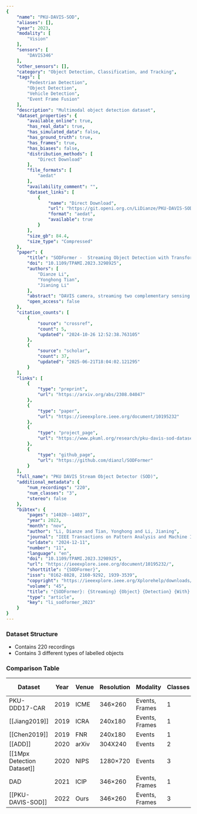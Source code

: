 ```yaml
---
{
    "name": "PKU-DAVIS-SOD",
    "aliases": [],
    "year": 2023,
    "modality": [
        "Vision"
    ],
    "sensors": [
        "DAVIS346"
    ],
    "other_sensors": [],
    "category": "Object Detection, Classification, and Tracking",
    "tags": [
        "Pedestrian Detection",
        "Object Detection",
        "Vehicle Detection",
        "Event Frame Fusion"
    ],
    "description": "Multimodal object detection dataset",
    "dataset_properties": {
        "available_online": true,
        "has_real_data": true,
        "has_simulated_data": false,
        "has_ground_truth": true,
        "has_frames": true,
        "has_biases": false,
        "distribution_methods": [
            "Direct Download"
        ],
        "file_formats": [
            "aedat"
        ],
        "availability_comment": "",
        "dataset_links": [
            {
                "name": "Direct Download",
                "url": "https://git.openi.org.cn/LiDianze/PKU-DAVIS-SOD/datasets",
                "format": "aedat",
                "available": true
            }
        ],
        "size_gb": 84.4,
        "size_type": "Compressed"
    },
    "paper": {
        "title": "SODFormer -  Streaming Object Detection with Transformer Using Events and Frames",
        "doi": "10.1109/TPAMI.2023.3298925",
        "authors": [
            "Dianze Li",
            "Yonghong Tian",
            "Jianing Li"
        ],
        "abstract": "DAVIS camera, streaming two complementary sensing modalities of asynchronous events and frames, has gradually been used to address major object detection challenges (e.g., fast motion blur and low-light). However, how to effectively leverage rich temporal cues and fuse two heterogeneous visual streams remains a challenging endeavor. To address this challenge, we propose a novel streaming object detector with Transformer, namely SODFormer, which first integrates events and frames to continuously detect objects in an asynchronous manner. Technically, we first build a large-scale multimodal neuromorphic object detection dataset (i.e., PKU-DAVIS-SOD) over 1080.1 k manual labels. Then, we design a spatiotemporal Transformer architecture to detect objects via an end-to-end sequence prediction problem, where the novel temporal Transformer module leverages rich temporal cues from two visual streams to improve the detection performance. Finally, an asynchronous attention-based fusion module is proposed to integrate two heterogeneous sensing modalities and take complementary advantages from each end, which can be queried at any time to locate objects and break through the limited output frequency from synchronized frame-based fusion strategies. The results show that the proposed SODFormer outperforms four state-of-the-art methods and our eight baselines by a significant margin. We also show that our unifying framework works well even in cases where the conventional frame-based camera fails, e.g., high-speed motion and low-light conditions. Our dataset and code can be available at https://github.com/dianzl/SODFormer",
        "open_access": false
    },
    "citation_counts": [
        {
            "source": "crossref",
            "count": 5,
            "updated": "2024-10-26 12:52:38.763105"
        },
        {
            "source": "scholar",
            "count": 37,
            "updated": "2025-06-21T18:04:02.121295"
        }
    ],
    "links": [
        {
            "type": "preprint",
            "url": "https://arxiv.org/abs/2308.04047"
        },
        {
            "type": "paper",
            "url": "https://ieeexplore.ieee.org/document/10195232"
        },
        {
            "type": "project_page",
            "url": "https://www.pkuml.org/research/pku-davis-sod-dataset.html"
        },
        {
            "type": "github_page",
            "url": "https://github.com/dianzl/SODFormer"
        }
    ],
    "full_name": "PKU DAVIS Stream Object Detector (SOD)",
    "additional_metadata": {
        "num_recordings": "220",
        "num_classes": "3",
        "stereo": false
    },
    "bibtex": {
        "pages": "14020--14037",
        "year": 2023,
        "month": "nov",
        "author": "Li, Dianze and Tian, Yonghong and Li, Jianing",
        "journal": "IEEE Transactions on Pattern Analysis and Machine Intelligence",
        "urldate": "2024-12-11",
        "number": "11",
        "language": "en",
        "doi": "10.1109/TPAMI.2023.3298925",
        "url": "https://ieeexplore.ieee.org/document/10195232/",
        "shorttitle": "{SODFormer}",
        "issn": "0162-8828, 2160-9292, 1939-3539",
        "copyright": "https://ieeexplore.ieee.org/Xplorehelp/downloads/license-information/IEEE.html",
        "volume": "45",
        "title": "{SODFormer}: {Streaming} {Object} {Detection} {With} {Transformer} {Using} {Events} and {Frames}",
        "type": "article",
        "key": "li_sodformer_2023"
    }
}
---
```


### Dataset Structure

- Contains 220 recordings
- Contains 3 different types of labelled objects

### Comparison Table

| Dataset                      | Year | Venue | Resolution | Modality       | Classes | Boxes   | Label  | Frequency | High-speed | Low-light |
| ---------------------------- | ---- | ----- | ---------- | -------------- | ------- | ------- | ------ | --------- | ---------- | --------- |
| PKU-DDD17-CAR                | 2019 | ICME  | 346×260    | Events, Frames | 1       | 3155    | Manual | 1 Hz      | N          | Y         |
| \[[Jiang2019]\]              | 2019 | ICRA  | 240x180    | Events, Frames | 1       | 9203    | Manual | 1 Hz      | N          | N         |
| \[[Chen2019]\]               | 2019 | FNR   | 240x180    | Events         | 1       | 28109   | Manual | 1 Hz      | N          | N         |
| \[[ADD]\]                    | 2020 | arXiv | 304X240    | Events         | 2       | 255k    | Pseudo | 1, 4 Hz   | N          | Y         |
| \[[1Mpx Detection Dataset]\] | 2020 | NIPS  | 1280×720   | Events         | 3       | 25M     | Pseudo | 60 Hz     | N          | Y         |
| DAD                          | 2021 | ICIP  | 346×260    | Events, Frames | 1       | 6427    | Manual | 1 Hz      | N          | Y         |
| \[[PKU-DAVIS-SOD]\]          | 2022 | Ours  | 346×260    | Events, Frames | 3       | 1080.1k | Manual | 25 Hz     | Y          | Y         |
